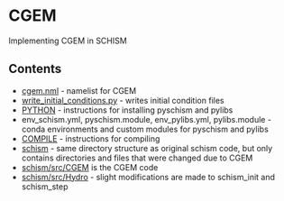# CGEM
Implementing CGEM in SCHISM

## Contents
- [cgem.nml](cgem.nml) - namelist for CGEM
- [write_initial_conditions.py](write_initial_conditions.py) - writes initial condition files
- [PYTHON](PYTHON.md) - instructions for installing pyschism and pylibs
- env_schism.yml, pyschism.module, env_pylibs.yml, pylibs.module - conda environments and custom modules for pyschism and pylibs
- [COMPILE](COMPILE.MD) - instructions for compiling
- [schism](schism) - same directory structure as original schism code, but only contains directories and files that were changed due to CGEM
- [schism/src/CGEM](schism/src/CGEM) is the CGEM code
- [schism/src/Hydro](schism/src/Hydro) - slight modifications are made to schism_init and schism_step

